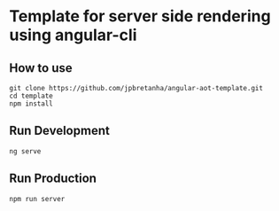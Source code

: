 # Template for server side rendering using angular-cli

## How to use
```
git clone https://github.com/jpbretanha/angular-aot-template.git
cd template
npm install
```
## Run Development
```
ng serve
```

## Run Production
```
npm run server
```



